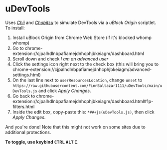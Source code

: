 # uDevTools
Uses [*Chii*](https://github.com/liriliri/chii) and [*Chobitsu*](https://github.com/liriliri/chobitsu) to simulate DevTools via a *uBlock Origin* scriptlet.
To install:

1. Install uBlock Origin from Chrome Web Store (if it's blocked whomp whomp)
2. Go to chrome-extension://cjpalhdlnbpafiamejdnhcphjbkeiagm/dashboard.html
3. Scroll down and check *I am an advanced user*
4. Click the settings icon right next to the check box (this will bring you to chrome-extension://cjpalhdlnbpafiamejdnhcphjbkeiagm/advanced-settings.html)
5. On the last line next to `userResourcesLocation`, change `unset` to `https://raw.githubusercontent.com/FinnBaltazar1111/uDevTools/main/uDevTools.js` and click *Apply Changes*.
6. Go back to chrome-extension://cjpalhdlnbpafiamejdnhcphjbkeiagm/dashboard.html#1p-filters.html
7. Inside the edit box, copy-paste this: `*##+js(uDevTools.js)`, then click *Apply Changes*.

And you're done! Note that this might not work on some sites due to additional protections.

**To toggle, use keybind <kbd>CTRL</kbd> <kbd>ALT</kbd> <kbd>I</kbd>**.
